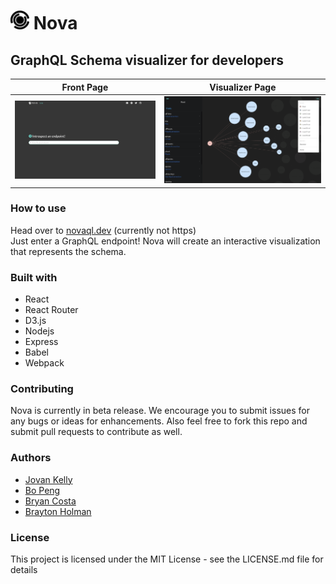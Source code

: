 # <img src="./client/assets/logo.png" width="30"> Nova
## GraphQL Schema visualizer for developers

Front Page                      | Visualizer Page
:------------------------------:|:-------------------------:
![](client/assets/landingP.png) |![](client/assets/VisP.png)

### How to use
Head over to [novaql.dev](novaql.dev) (currently not https)     
Just enter a GraphQL endpoint! Nova will create an interactive visualization that represents the schema.


### Built with
 - React
 - React Router
 - D3.js
 - Nodejs
 - Express
 - Babel
 - Webpack

### Contributing
Nova is currently in beta release. We encourage you to submit issues for any bugs or ideas for enhancements. Also feel free to fork this repo and submit pull requests to contribute as well.

### Authors
 - [Jovan Kelly](https://github.com/kellyjovan)
 - [Bo Peng](https://github.com/bopeng95)
 - [Bryan Costa](https://github.com/bryanAcosta)
 - [Brayton Holman](https://github.com/frontleft)

### License
This project is licensed under the MIT License - see the LICENSE.md file for details


